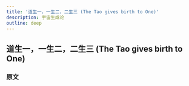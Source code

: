 ```yaml
---
title: '道生一，一生二，二生三 (The Tao gives birth to One)'
description: 宇宙生成论
outline: deep
---
```


## 道生一，一生二，二生三 (The Tao gives birth to One)

### 原文

